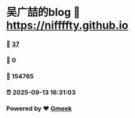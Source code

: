 # 吴广喆的blog :link: https://niffffty.github.io 
### :page_facing_up: [37](https://niffffty.github.io/tag.html) 
### :speech_balloon: 0 
### :hibiscus: 154765 
### :alarm_clock: 2025-09-13 16:31:03 
### Powered by :heart: [Gmeek](https://github.com/Meekdai/Gmeek)
